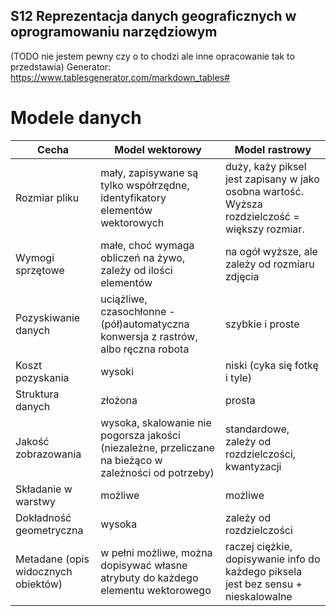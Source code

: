 ## S12 Reprezentacja danych geograficznych w oprogramowaniu narzędziowym
(TODO nie jestem pewny czy o to chodzi ale inne opracowanie tak to przedstawia)
Generator: https://www.tablesgenerator.com/markdown_tables#


# Modele danych
| Cecha                               | Model wektorowy                                                                                       | Model rastrowy                                                                                 |
|-------------------------------------|-------------------------------------------------------------------------------------------------------|------------------------------------------------------------------------------------------------|
| Rozmiar pliku                       | mały, zapisywane są tylko współrzędne, identyfikatory elementów wektorowych                           | duży, każy piksel jest zapisany w jako osobna wartość. Wyższa rozdzielczość = większy rozmiar. |
| Wymogi sprzętowe                    | małe, choć wymaga obliczeń na żywo, zależy od ilości elementów                                        | na ogół wyższe, ale zależy od rozmiaru zdjęcia                                                 |
| Pozyskiwanie danych                 | uciążliwe, czasochłonne - (pół)automatyczna konwersja z rastrów, albo ręczna robota                   | szybkie i proste                                                                               |
| Koszt pozyskania                    | wysoki                                                                                                | niski (cyka się fotkę i tyle)                                                                  |
| Struktura danych                    | złożona                                                                                               | prosta                                                                                         |
| Jakość zobrazowania                 | wysoka, skalowanie nie pogorsza jakości (niezależne, przeliczane na bieżąco w zależności od potrzeby) | standardowe, zależy od rozdzielczości, kwantyzacji                                             |
| Składanie w warstwy                 | możliwe                                                                                               | możliwe                                                                                        |
| Dokładność geometryczna             | wysoka                                                                                                | zależy od rozdzielczości                                                                       |
| Metadane (opis widocznych obiektów) | w pełni możliwe, można dopisywać własne atrybuty do każdego elementu wektorowego                      | raczej ciężkie, dopisywanie info do każdego piksela jest bez sensu + nieskalowalne             |
